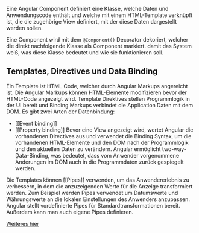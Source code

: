 Eine Angular Component definiert eine Klasse, welche Daten und Anwendungscode enthält und welche mit einem HTML-Template verknüpft ist, die die zugehörige View definiert, mit der diese Daten dargestellt werden sollen.

Eine Component wird mit dem `@Component()` Decorator dekoriert, welcher die direkt nachfolgende Klasse als Component markiert. damit das System weiß, was diese Klasse bedeutet und wie sie funktionieren soll.

## Templates, Directives und Data Binding
Ein Template ist HTML Code, welcher durch Angular Markups angereicht ist. Die Angular Markups können HTML-Elemente modifizieren bevor der HTML-Code angezeigt wird. Template Direktives stellen Programmlogik in der UI bereit und Binding Markups verbindet die Application Daten mit dem DOM. Es gibt zwei Arten der Datenbindung:
- [[Event binding]]
- [[Property binding]]
Bevor eine View angezeigt wird, wertet Angular die vorhandenen Directives aus und verwendet die Binding Syntax, um die vorhandenen HTML-Elemente und den DOM nach der Programmlogik und den aktuellen Daten zu verändern. Angular ermöglicht two-way-Data-Binding, was bedeutet, dass vom Anwender vorgenommene Änderungen im DOM auch in die Programmdaten zurück gespiegelt werden.

Die Templates können [[Pipes]] verwenden, um das Anwendererlebnis zu verbessern, in dem die anzuzeigenden Werte für die Anzeige transformiert werden. Zum Beispiel werden Pipes verwendet um Datumswerte und Währungswerte an die lokalen Einstellungen des Anwenders anzupassen. Angular stellt vordefinierte Pipes für Standardtransformationen bereit. Außerdem kann man auch eigene Pipes definieren.

[Weiteres hier](https://angular.io/guide/architecture-components)
